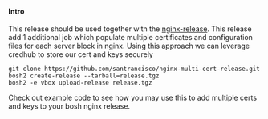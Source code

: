 #### Intro

This release should be used together with the [nginx-release](https://github.com/cloudfoundry-community/nginx-release).
This release add 1 additional job which populate multiple  certificates and configuration files for each server block in nginx.
Using this approach we can leverage credhub to store our cert and keys securely

```
git clone https://github.com/santrancisco/nginx-multi-cert-release.git
bosh2 create-release --tarball=release.tgz
bosh2 -e vbox upload-release release.tgz
```

Check out example code to see how you may use this to add multiple certs and keys to your bosh nginx release.
